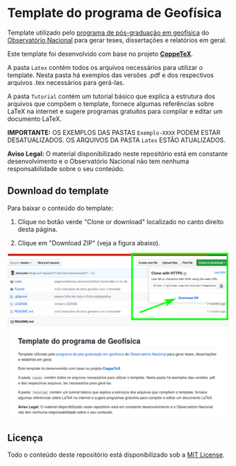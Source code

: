 # Template do programa de Geofísica

Template utilizado pelo [programa de pós-graduação em geofísica](http://www.on.br/index.php/pt-br/programas-academicos/geofisica.html)
do [Observatório Nacional](http://www.on.br/index.php/pt-br/) para gerar teses, dissertações e relatórios em geral.

Este template foi desenvolvido com base no projeto [**CoppeTeX**](http://coppetex.sourceforge.net/).

A pasta `Latex` contém todos os arquivos necessários para utilizar o template. Nesta pasta há exemplos das versões .pdf e dos respectivos arquivos .tex necessários para gerá-las.

A pasta `Tutorial` contém um tutorial básico que explica a estrutura dos arquivos que compõem o template, fornece algumas referências sobre LaTeX na internet e sugere programas gratuitos para compilar e editar um documento LaTeX.

**IMPORTANTE:** OS EXEMPLOS DAS PASTAS `Exemplo-XXXX` PODEM ESTAR DESATUALIZADOS. OS ARQUIVOS DA PASTA `Latex` ESTÃO ATUALIZADOS.

**Aviso Legal:** O material disponibilizado neste repositório está em constante desenvolvimento e o Observatório Nacional não tem nenhuma responsabilidade sobre o seu conteúdo.

## Download do template

Para baixar o conteúdo do template:

1. Clique no botão verde "Clone or download" localizado no canto
direito desta página.

2. Clique em "Download ZIP" (veja a figura abaixo).

<img src='template_download.png' width = 500>

## Licença

Todo o conteúdo deste repositório está disponibilizado sob a [MIT License](https://github.com/birocoles/Templates-geofisica-ON/blob/master/LICENSE).
